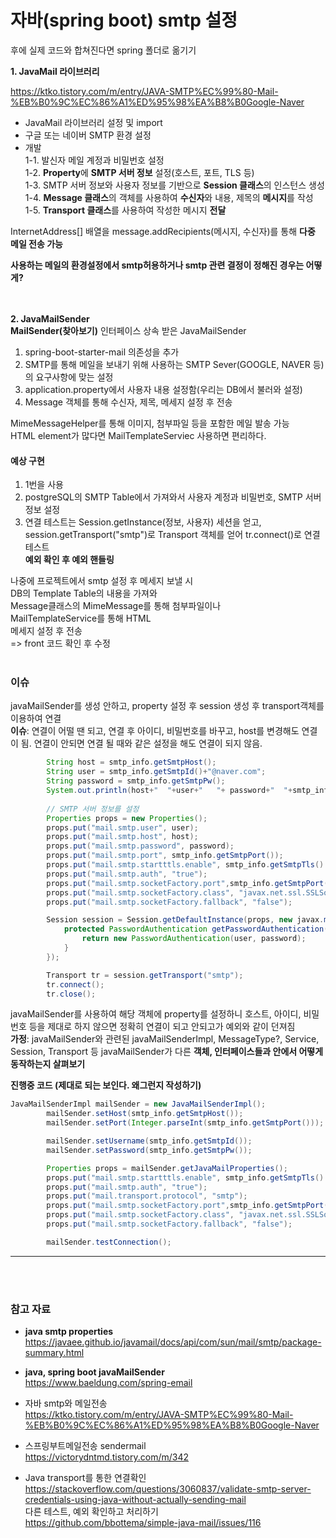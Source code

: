 # 자바(spring boot) smtp 설정
후에 실제 코드와 합쳐진다면 spring 폴더로 옮기기

**1. JavaMail 라이브러리**

https://ktko.tistory.com/m/entry/JAVA-SMTP%EC%99%80-Mail-%EB%B0%9C%EC%86%A1%ED%95%98%EA%B8%B0Google-Naver

- JavaMail 라이브러리 설정 및 import
- 구글 또는 네이버 SMTP 환경 설정
- 개발   
    1-1. 발신자 메일 계정과 비밀번호 설정    
    1-2. **Property**에 **SMTP 서버 정보** 설정(호스트, 포트, TLS 등)   
    1-3. SMTP 서버 정보와 사용자 정보를 기반으로 **Session 클래스**의 인스턴스 생성   
    1-4. **Message 클래스**의 객체를 사용하여 **수신자**와 내용, 제목의 **메시지**를 작성   
    1-5. **Transport 클래스**를 사용하여 작성한 메시지 **전달**   
 
InternetAddress\[\] 배열을 message.addRecipients(메시지, 수신자)를 통해 **다중 메일 전송 가능**

**사용하는 메일의 환경설정에서 smtp허용하거나 smtp 관련 결정이 정해진 경우는 어떻게?**   
<br/><br/>

**2. JavaMailSender**   
**MailSender(찾아보기)** 인터페이스 상속 받은 JavaMailSender   
1. spring-boot-starter-mail 의존성을 추가   
2. SMTP를 통해 메일을 보내기 위해 사용하는 SMTP Sever(GOOGLE, NAVER 등)의 요구사항에 맞는 설정
3. application.property에서 사용자 내용 설정함(우리는 DB에서 불러와 설정)
4. Message 객체를 통해 수신자, 제목, 메세지 설정 후 전송

MimeMessageHelper를 통해 이미지, 첨부파일 등을 포함한 메일 발송 가능   
HTML element가 많다면 MailTemplateServiec 사용하면 편리하다.

#### 예상 구현
1. 1번을 사용   
2. postgreSQL의 SMTP Table에서 가져와서 사용자 계정과 비밀번호, SMTP 서버 정보 설정
3. 연결 테스트는 Session.getInstance(정보, 사용자) 세션을 얻고,   
    session.getTransport("smtp")로 Transport 객체를 얻어 tr.connect()로 연결 테스트   
    **예외 확인 후 예외 핸들링**   


나중에 프로젝트에서 smtp 설정 후 메세지 보낼 시   
DB의 Template Table의 내용을 가져와   
Message클래스의 MimeMessage를 통해 첨부파일이나   
MailTemplateService를 통해 HTML   
메세지 설정 후 전송   
=> front 코드 확인 후 수정
<br/><br/>

### 이슈
javaMailSender를 생성 안하고, property 설정 후 session 생성 후 transport객체를 이용하여 연결   
**이슈**: 연결이 어떨 땐 되고, 연결 후 아이디, 비밀번호를 바꾸고, host를 변경해도 연결이 됨.
   연결이 안되면 연결 될 때와 같은 설정을 해도 연결이 되지 않음.
   
``` java
        String host = smtp_info.getSmtpHost(); 
        String user = smtp_info.getSmtpId()+"@naver.com";
        String password = smtp_info.getSmtpPw();
        System.out.println(host+"  "+user+"   "+ password+"  "+smtp_info.getSmtpPort()+"  "+smtp_info.getSmtpTls()+"  "+smtp_info.getSmtpPort());
        
        // SMTP 서버 정보를 설정
        Properties props = new Properties();
        props.put("mail.smtp.user", user);
        props.put("mail.smtp.host", host);
        props.put("mail.smtp.password", password);
        props.put("mail.smtp.port", smtp_info.getSmtpPort());
        props.put("mail.smtp.startttls.enable", smtp_info.getSmtpTls().equals("1")?"true":"false");//smtp_info.getSmtpTls().equals("1")?"true":"false"
        props.put("mail.smtp.auth", "true");
        props.put("mail.smtp.socketFactory.port",smtp_info.getSmtpPort());
        props.put("mail.smtp.socketFactory.class", "javax.net.ssl.SSLSocketFactory");
        props.put("mail.smtp.socketFactory.fallback", "false");

        Session session = Session.getDefaultInstance(props, new javax.mail.Authenticator() {
            protected PasswordAuthentication getPasswordAuthentication() {
                return new PasswordAuthentication(user, password);
            }
        });

        Transport tr = session.getTransport("smtp");
        tr.connect();
        tr.close();
```

javaMailSender를 사용하여 해당 객체에 property를 설정하니 호스트, 아이디, 비밀번호 등을 제대로 하지 않으면 정확히 연결이 되고 안되고가 예외와 같이 던져짐   
**가정**: javaMailSender와 관련된 javaMailSenderImpl, MessageType?, Service, Session, Transport 등 javaMailSender가 다른 **객체, 인터페이스들과 안에서 어떻게 동작하는지 살펴보기**
   
   
**진행중 코드 (제대로 되는 보인다. 왜그런지 작성하기)**

``` java
JavaMailSenderImpl mailSender = new JavaMailSenderImpl();
        mailSender.setHost(smtp_info.getSmtpHost());
        mailSender.setPort(Integer.parseInt(smtp_info.getSmtpPort()));

        mailSender.setUsername(smtp_info.getSmtpId());
        mailSender.setPassword(smtp_info.getSmtpPw());

        Properties props = mailSender.getJavaMailProperties();
        props.put("mail.smtp.startttls.enable", smtp_info.getSmtpTls().equals("1")?"true":"false");//smtp_info.getSmtpTls().equals("1")?"true":"false"
        props.put("mail.smtp.auth", "true");
        props.put("mail.transport.protocol", "smtp");
        props.put("mail.smtp.socketFactory.port",smtp_info.getSmtpPort());
        props.put("mail.smtp.socketFactory.class", "javax.net.ssl.SSLSocketFactory");
        props.put("mail.smtp.socketFactory.fallback", "false");

        mailSender.testConnection();
```

---
<br/><br/>
### 참고 자료
- **java smtp properties**   
https://javaee.github.io/javamail/docs/api/com/sun/mail/smtp/package-summary.html   
   
- **java, spring boot javaMailSender**      
https://www.baeldung.com/spring-email   
   
- 자바 smtp와  메일전송   
https://ktko.tistory.com/m/entry/JAVA-SMTP%EC%99%80-Mail-%EB%B0%9C%EC%86%A1%ED%95%98%EA%B8%B0Google-Naver   
   
- 스프링부트메일전송 sendermail   
https://victorydntmd.tistory.com/m/342   
   
- Java transport를  통한  연결확인   
https://stackoverflow.com/questions/3060837/validate-smtp-server-credentials-using-java-without-actually-sending-mail   
다른 테스트, 예외 확인하고 처리하기   
https://github.com/bbottema/simple-java-mail/issues/116   
